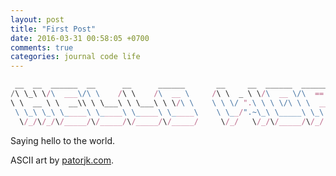 ```yaml
---
layout: post
title: "First Post"
date: 2016-03-31 00:58:05 +0700
comments: true
categories: journal code life
---
```


``` javascript
 __  __  ______  __      __      ______       __     __  ______  ______  __      _____
/\ \_\ \/\  ___\/\ \    /\ \    /\  __ \     /\ \  _ \ \/\  __ \/\  == \/\ \    /\  __-.
\ \  __ \ \  __\\ \ \___\ \ \___\ \ \/\ \    \ \ \/ ".\ \ \ \/\ \ \  __<\ \ \___\ \ \/\ \
 \ \_\ \_\ \_____\ \_____\ \_____\ \_____\    \ \__/".~\_\ \_____\ \_\ \_\ \_____\ \____-
  \/_/\/_/\/_____/\/_____/\/_____/\/_____/     \/_/   \/_/\/_____/\/_/ /_/\/_____/\/____/
```

<!-- more -->

Saying hello to the world.

ASCII art by [patorjk.com](http://patorjk.com/software/taag/).
